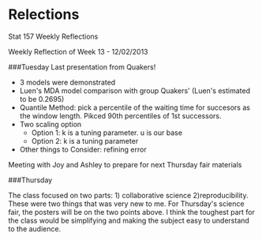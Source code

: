 Relections
==========

Stat 157 Weekly Reflections

Weekly Reflection of Week 13 - 12/02/2013

###Tuesday
Last presentation from Quakers!
* 3 models were demonstrated
* Luen's MDA model comparison with group Quakers' (Luen's estimated to be 0.2695)
* Quantile Method: pick a percentile of the waiting time for succesors as the window length. Pikced 90th percentiles of 1st successors.
* Two scaling option
  * Option 1: k is a tuning parameter. u is our base
  * Option 2: k is a tuning parameter
* Other things to Consider: refining error

Meeting with Joy and Ashley to prepare for next Thursday fair materials

###Thursday

The class focused on two parts: 1) collaborative science 2)reproducibility.
These were two things that was very new to me. 
For Thursday's science fair, the posters will be on the two points above.
I think the toughest part for the class would be simplifying and making the subject easy to understand to the audience.
